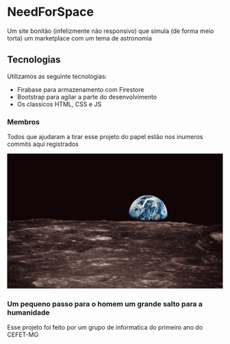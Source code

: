 # NeedForSpace 

Um site bonitão (infelizmente não responsivo) que simula (de forma meio torta) um marketplace com um tema de astronomia 

## Tecnologias
 Utilizamos as seguinte tecnologias:
 * Firabase para armazenamento com Firestore
 * Bootstrap para agilar a parte do desenvolvimento
 * Os classicos HTML, CSS e JS
 
 
 ### Membros
 Todos que ajudaram a tirar esse projeto do papel estão nos inumeros commits aqui registrados
 
 
 ![](sources/imgs/bodyimg.jpg)
 ### Um pequeno passo para o homem um grande salto para a humanidade
 Esse projeto foi feito por um grupo de informatica do primeiro ano do CEFET-MG
